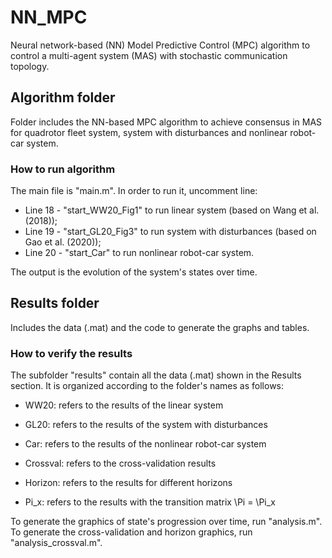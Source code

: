 # NN_MPC
Neural network-based (NN) Model Predictive Control (MPC) algorithm to control a multi-agent system (MAS) with stochastic communication topology.

## Algorithm folder
Folder includes the NN-based MPC algorithm to achieve consensus in MAS for quadrotor fleet system, system with disturbances and nonlinear robot-car system.

### How to run algorithm
The main file is "main.m". In order to run it, uncomment line:

* Line 18 - "start_WW20_Fig1" to run linear system (based on Wang et al. (2018));
* Line 19 - "start_GL20_Fig3" to run system with disturbances (based on Gao et al. (2020));
* Line 20 - "start_Car" to run nonlinear robot-car system.

The output is the evolution of the system's states over time.

## Results folder
Includes the data (.mat) and the code to generate the graphs and tables.

### How to verify the results
The subfolder "results" contain all the data (.mat) shown in the Results section. It is organized according to the folder's names as follows:

* WW20: refers to the results of the linear system
* GL20: refers to the results of the system with disturbances
* Car: refers to the results of the nonlinear robot-car system

* Crossval: refers to the cross-validation results
* Horizon: refers to the results for different horizons
* Pi_x: refers to the results with the transition matrix \Pi = \Pi_x

To generate the graphics of state's progression over time, run "analysis.m". To generate the cross-validation and horizon graphics, run "analysis_crossval.m".
